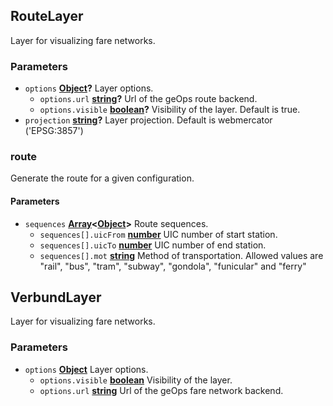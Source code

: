 <!-- Generated by documentation.js. Update this documentation by updating the source code. -->

## RouteLayer

Layer for visualizing fare networks.

### Parameters

-   `options` **[Object][1]?** Layer options.
    -   `options.url` **[string][2]?** Url of the geOps route backend.
    -   `options.visible` **[boolean][3]?** Visibility of the layer.
          Default is true.
-   `projection` **[string][2]?** Layer projection.
      Default is webmercator ('EPSG:3857')

### route

Generate the route for a given configuration.

#### Parameters

-   `sequences` **[Array][4]&lt;[Object][1]>** Route sequences.
    -   `sequences[].uicFrom` **[number][5]** UIC number of start station.
    -   `sequences[].uicTo` **[number][5]** UIC number of end station.
    -   `sequences[].mot` **[string][2]** Method of transportation.
          Allowed values are "rail", "bus", "tram", "subway", "gondola",
          "funicular" and "ferry"

## VerbundLayer

Layer for visualizing fare networks.

### Parameters

-   `options` **[Object][1]** Layer options.
    -   `options.visible` **[boolean][3]** Visibility of the layer.
    -   `options.url` **[string][2]** Url of the geOps fare network backend.

[1]: https://developer.mozilla.org/docs/Web/JavaScript/Reference/Global_Objects/Object

[2]: https://developer.mozilla.org/docs/Web/JavaScript/Reference/Global_Objects/String

[3]: https://developer.mozilla.org/docs/Web/JavaScript/Reference/Global_Objects/Boolean

[4]: https://developer.mozilla.org/docs/Web/JavaScript/Reference/Global_Objects/Array

[5]: https://developer.mozilla.org/docs/Web/JavaScript/Reference/Global_Objects/Number
